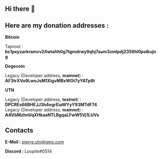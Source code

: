 ## Hi there 👋

## **Here are my donation addresses :**

**Bitcoin**

Taproot : **bc1pxyzarkramvv24wtahh0g7tgmdrwy9qhj7aum3zmlpdj2356hl0pslkujng**

**Dogecoin**

Legacy (Developer address, **mainnet**) : **AF3trXVo9LwoJsM1XigvMBxWGt7yYATp8t**<br>

**UTN**

Legacy (Developer address, **testnet**) : **DPCREs66BHEJJ3h4egrEiaWYyY93MTdF74**<br>
Legacy (Developer address, **mainnet**) : **AAVbMzhnVqXHkaaNTLBgqaLFwW5Vj1LUVs**

## **Contacts**

**E-Mail :** pierre.utn@gmx.com

**Discord :** Loopite#0514
